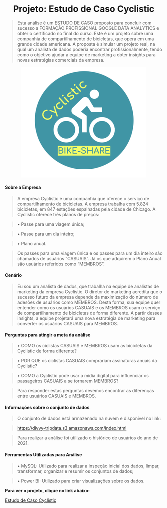 <h1 align="center">
Projeto: Estudo de Caso Cyclistic
</h1>

> Esta análise é um ESTUDO DE CASO proposto para concluir com sucesso a FORMAÇÃO PROFISSIONAL GOOGLE DATA ANALYTICS e obter o certificado no final do curso. Este é um projeto sobre uma companhia de compartilhamento de bicicletas, que opera em uma grande cidade americana. A proposta é simular um projeto real, na qual um analista de dados poderia encontrar profissionalmente, tendo como o objetivo ajudar a equipe de marketing a obter insights para novas estratégias comerciais da empresa.

<p align="center">
<img src='Imagens/Cyclistic_logo.png' width='400'>
</p>

#### Sobre a Empresa

> A empresa Cyclistic é uma companhia que oferece o serviço de compartilhamento de bicicletas. A empresa trabalha com 5.824 bicicletas, em 847 estações espalhadas pela cidade de Chicago. A Cyclistic oferece três planos de preços:

>• Passe para uma viagem única;

>• Passe para um dia inteiro;

>• Plano anual.

> Os passes para uma viagem única e os passes para um dia inteiro são chamados de usuários “CASUAIS”. Já os que adquirem o Plano Anual são usuários referidos como “MEMBROS”.

#### Cenário

> Eu sou um analista de dados, que trabalha na equipe de analistas de marketing da empresa Cyclistic. O diretor de marketing acredita que o sucesso futuro da empresa depende da maximização do número de adesões de usuários como MEMBROS. Desta forma, sua equipe quer entender como os usuários CASUAIS e os MEMBROS usam o serviço de compartilhamento de bicicletas de forma diferente. A partir desses insights, a equipe projetará uma nova estratégia de marketing para converter os usuários CASUAIS para MEMBROS.

#### Perguntas para atingir a meta da análise

>• COMO os ciclistas CASUAIS e MEMBROS usam as bicicletas da Cyclistic de forma diferente?

>• POR QUE os ciclistas CASUAIS comprariam assinaturas anuais da Cyclistic?

>• COMO a Cyclistic pode usar a mídia digital para influenciar os passageiros CASUAIS a se tornarem MEMBROS?

> Para responder estas perguntas devemos encontrar as diferenças entre usuários CASUAIS e MEMBROS.


#### Informações sobre o conjunto de dados

> O conjunto de dados está armazenado na nuvem e disponível no link:

> <https://divvy-tripdata.s3.amazonaws.com/index.html>

> Para realizar a análise foi utilizado o histórico de usuários do ano de 2021.


#### Ferramentas Utilizadas para Análise

>•	MySQL: Utilizado para realizar a inspeção inicial dos dados, limpar, transformar, organizar e resumir os conjuntos de dados;

>•	Power BI: Utilizado para criar visualizações sobre os dados.

**Para ver o projeto, clique no link abaixo:**

[Estudo de Caso Cyclistic](https://htmlpreview.github.io/?https://github.com/gustavogcunha/cyclistic_capstone/blob/main/Cyclistic_Capstone.html)
